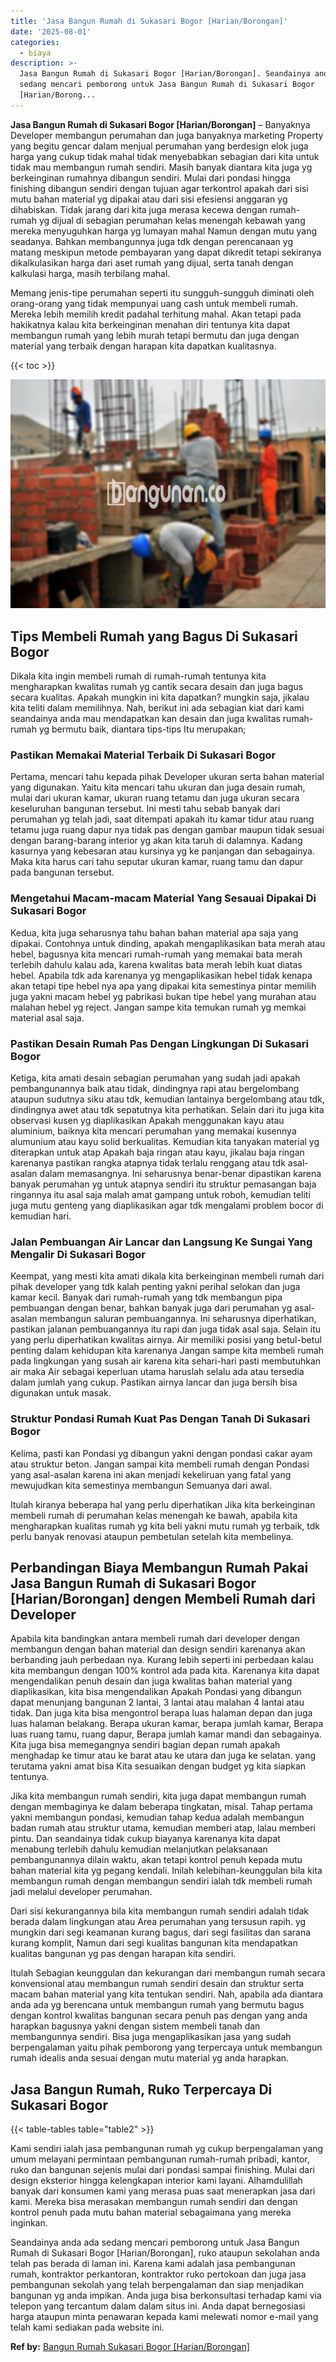 ```yaml
---
title: 'Jasa Bangun Rumah di Sukasari Bogor [Harian/Borongan]'
date: '2025-08-01'
categories:
  - biaya
description: >-
  Jasa Bangun Rumah di Sukasari Bogor [Harian/Borongan]. Seandainya anda ada
  sedang mencari pemborong untuk Jasa Bangun Rumah di Sukasari Bogor
  [Harian/Borong...
---
```


**Jasa Bangun Rumah di Sukasari Bogor \[Harian/Borongan\]** – Banyaknya Developer membangun perumahan dan juga banyaknya marketing Property yang begitu gencar dalam menjual perumahan yang berdesign elok juga harga yang cukup tidak mahal tidak menyebabkan sebagian dari kita untuk tidak mau membangun rumah sendiri. Masih banyak diantara kita juga yg berkeinginan rumahnya dibangun sendiri. Mulai dari pondasi hingga finishing dibangun sendiri dengan tujuan agar terkontrol apakah dari sisi mutu bahan material yg dipakai atau dari sisi efesiensi anggaran yg dihabiskan. Tidak jarang dari kita juga merasa kecewa dengan rumah-rumah yg dijual di sebagian perumahan kelas menengah kebawah yang mereka menyuguhkan harga yg lumayan mahal Namun dengan mutu yang seadanya. Bahkan membangunnya juga tdk dengan perencanaan yg matang meskipun metode pembayaran yang dapat dikredit tetapi sekiranya dikalkulasikan harga dari aset rumah yang dijual, serta tanah dengan kalkulasi harga, masih terbilang mahal.

Memang jenis-tipe perumahan seperti itu sungguh-sungguh diminati oleh orang-orang yang tidak mempunyai uang cash untuk membeli rumah. Mereka lebih memilih kredit padahal terhitung mahal. Akan tetapi pada hakikatnya kalau kita berkeinginan menahan diri tentunya kita dapat membangun rumah yang lebih murah tetapi bermutu dan juga dengan material yang terbaik dengan harapan kita dapatkan kualitasnya.

{{< toc >}}

![Jasa Bangun Rumah di Sukasari Bogor [Harian/Borongan]](/images/borong-bangunan-44.png)

## Tips Membeli Rumah yang Bagus Di Sukasari Bogor

Dikala kita ingin membeli rumah di rumah-rumah tentunya kita mengharapkan kwalitas rumah yg cantik secara desain dan juga bagus secara kualitas. Apakah mungkin ini kita dapatkan? mungkin saja, jikalau kita teliti dalam memilihnya. Nah, berikut ini ada sebagian kiat dari kami seandainya anda mau mendapatkan kan desain dan juga kwalitas rumah-rumah yg bermutu baik, diantara tips-tips Itu merupakan;

### Pastikan Memakai Material Terbaik Di Sukasari Bogor

Pertama, mencari tahu kepada pihak Developer ukuran serta bahan material yang digunakan. Yaitu kita mencari tahu ukuran dan juga desain rumah, mulai dari ukuran kamar, ukuran ruang tetamu dan juga ukuran secara keseluruhan bangunan tersebut. Ini mesti tahu sebab banyak dari perumahan yg telah jadi, saat ditempati apakah itu kamar tidur atau ruang tetamu juga ruang dapur nya tidak pas dengan gambar maupun tidak sesuai dengan barang-barang interior yg akan kita taruh di dalamnya. Kadang kasurnya yang kebesaran atau kursinya yg ke panjangan dan sebagainya. Maka kita harus cari tahu seputar ukuran kamar, ruang tamu dan dapur pada bangunan tersebut.

### Mengetahui Macam-macam Material Yang Sesauai Dipakai Di Sukasari Bogor

Kedua, kita juga seharusnya tahu bahan bahan material apa saja yang dipakai. Contohnya untuk dinding, apakah mengaplikasikan bata merah atau hebel, bagusnya kita mencari rumah-rumah yang memakai bata merah terlebih dahulu kalau ada, karena kwalitas bata merah lebih kuat diatas hebel. Apabila tdk ada karenanya yg mengaplikasikan hebel tidak kenapa akan tetapi tipe hebel nya apa yang dipakai kita semestinya pintar memilih juga yakni macam hebel yg pabrikasi bukan tipe hebel yang murahan atau malahan hebel yg reject. Jangan sampe kita temukan rumah yg memkai material asal saja.

### Pastikan Desain Rumah Pas Dengan Lingkungan Di Sukasari Bogor

Ketiga, kita amati desain sebagian perumahan yang sudah jadi apakah pembangunannya baik atau tidak, dindingnya rapi atau bergelombang ataupun sudutnya siku atau tdk, kemudian lantainya bergelombang atau tdk, dindingnya awet atau tdk sepatutnya kita perhatikan. Selain dari itu juga kita observasi kusen yg diaplikasikan Apakah menggunakan kayu atau aluminium, baiknya kita mencari perumahan yang memakai kusennya alumunium atau kayu solid berkualitas. Kemudian kita tanyakan material yg diterapkan untuk atap Apakah baja ringan atau kayu, jikalau baja ringan karenanya pastikan rangka atapnya tidak terlalu renggang atau tdk asal-asalan dalam memasangnya. Ini seharusnya benar-benar dipastikan karena banyak perumahan yg untuk atapnya sendiri itu struktur pemasangan baja ringannya itu asal saja malah amat gampang untuk roboh, kemudian teliti juga mutu genteng yang diaplikasikan agar tdk mengalami problem bocor di kemudian hari.

### Jalan Pembuangan Air Lancar dan Langsung Ke Sungai Yang Mengalir Di Sukasari Bogor

Keempat, yang mesti kita amati dikala kita berkeinginan membeli rumah dari pihak developer yang tdk kalah penting yakni perihal selokan dan juga kamar kecil. Banyak dari rumah-rumah yang tdk membangun pipa pembuangan dengan benar, bahkan banyak juga dari perumahan yg asal-asalan membangun saluran pembuangannya. Ini seharusnya diperhatikan, pastikan jalanan pembuangannya itu rapi dan juga tidak asal saja. Selain itu yang perlu diperhatikan kwalitas airnya. Air memiliki posisi yang betul-betul penting dalam kehidupan kita karenanya Jangan sampe kita membeli rumah pada lingkungan yang susah air karena kita sehari-hari pasti membutuhkan air maka Air sebagai keperluan utama haruslah selalu ada atau tersedia dalam jumlah yang cukup. Pastikan airnya lancar dan juga bersih bisa digunakan untuk masak.

### Struktur Pondasi Rumah Kuat Pas Dengan Tanah Di Sukasari Bogor

Kelima, pasti kan Pondasi yg dibangun yakni dengan pondasi cakar ayam atau struktur beton. Jangan sampai kita membeli rumah dengan Pondasi yang asal-asalan karena ini akan menjadi kekeliruan yang fatal yang mewujudkan kita semestinya membangun Semuanya dari awal.

Itulah kiranya beberapa hal yang perlu diperhatikan Jika kita berkeinginan membeli rumah di perumahan kelas menengah ke bawah, apabila kita mengharapkan kualitas rumah yg kita beli yakni mutu rumah yg terbaik, tdk perlu banyak renovasi ataupun pembetulan setelah kita membelinya.

## Perbandingan Biaya Membangun Rumah Pakai Jasa Bangun Rumah di Sukasari Bogor \[Harian/Borongan\] dengen Membeli Rumah dari Developer

Apabila kita bandingkan antara membeli rumah dari developer dengan membangun dengan bahan material dan design sendiri karenanya akan berbanding jauh perbedaan nya. Kurang lebih seperti ini perbedaan kalau kita membangun dengan 100% kontrol ada pada kita. Karenanya kita dapat mengendalikan penuh desain dan juga kwalitas bahan material yang diaplikasikan, kita bisa mengendalikan Apakah Pondasi yang dibangun dapat menunjang bangunan 2 lantai, 3 lantai atau malahan 4 lantai atau tidak. Dan juga kita bisa mengontrol berapa luas halaman depan dan juga luas halaman belakang. Berapa ukuran kamar, berapa jumlah kamar, Berapa luas ruang tamu, ruang dapur, Berapa jumlah kamar mandi dan sebagainya. Kita juga bisa memegangnya sendiri bagian depan rumah apakah menghadap ke timur atau ke barat atau ke utara dan juga ke selatan. yang terutama yakni amat bisa Kita sesuaikan dengan budget yg kita siapkan tentunya.

Jika kita membangun rumah sendiri, kita juga dapat membangun rumah dengan membaginya ke dalam beberapa tingkatan, misal. Tahap pertama yakni membangun pondasi, kemudian tahap kedua adalah membangun badan rumah atau struktur utama, kemudian memberi atap, lalau memberi pintu. Dan seandainya tidak cukup biayanya karenanya kita dapat menabung terlebih dahulu kemudian melanjutkan pelaksanaan pembangunannya dilain waktu, akan tetapi kontrol penuh kepada mutu bahan material kita yg pegang kendali. Inilah kelebihan-keunggulan bila kita membangun rumah dengan membangun sendiri ialah tdk membeli rumah jadi melalui developer perumahan.

Dari sisi kekurangannya bila kita membangun rumah sendiri adalah tidak berada dalam lingkungan atau Area perumahan yang tersusun rapih. yg mungkin dari segi keamanan kurang bagus, dari segi fasilitas dan sarana kurang komplit, Namun dari segi kualitas bangunan kita mendapatkan kualitas bangunan yg pas dengan harapan kita sendiri.

Itulah Sebagian keunggulan dan kekurangan dari membangun rumah secara konvensional atau membangun rumah sendiri desain dan struktur serta macam bahan material yang kita tentukan sendiri. Nah, apabila ada diantara anda ada yg berencana untuk membangun rumah yang bermutu bagus dengan kontrol kwalitas bangunan secara penuh pas dengan yang anda harapkan bagusnya yakni dengan sistem membeli tanah dan membangunnya sendiri. Bisa juga mengaplikasikan jasa yang sudah berpengalaman yaitu pihak pemborong yang terpercaya untuk membangun rumah idealis anda sesuai dengan mutu material yg anda harapkan.

## Jasa Bangun Rumah, Ruko Terpercaya Di Sukasari Bogor

{{< table-tables table="table2" >}}

Kami sendiri ialah jasa pembangunan rumah yg cukup berpengalaman yang umum melayani permintaan pembangunan rumah-rumah pribadi, kantor, ruko dan bangunan sejenis mulai dari pondasi sampai finishing. Mulai dari design eksterior hingga kelengkapan interior kami layani. Alhamdulillah banyak dari konsumen kami yang merasa puas saat menerapkan jasa dari kami. Mereka bisa merasakan membangun rumah sendiri dan dengan kontrol penuh pada mutu bahan material sebagaimana yang mereka inginkan.

Seandainya anda ada sedang mencari pemborong untuk Jasa Bangun Rumah di Sukasari Bogor \[Harian/Borongan\], ruko ataupun sekolahan anda telah pas berada di laman ini. Karena kami adalah jasa pembangunan rumah, kontraktor perkantoran, kontraktor ruko pertokoan dan juga jasa pembangunan sekolah yang telah berpengalaman dan siap menjadikan bangunan yg anda impikan. Anda juga bisa berkonsultasi terhadap kami via telepon yang tercantum dalam dalam situs ini. Anda dapat bernegosiasi harga ataupun minta penawaran kepada kami melewati nomor e-mail yang telah kami sediakan pada website ini.

**Ref by:** [Bangun Rumah Sukasari Bogor [Harian/Borongan]](https://id.wikipedia.org/wiki/Bangun)

